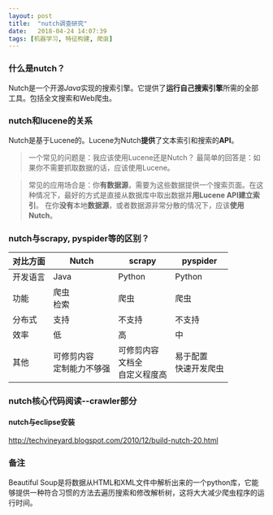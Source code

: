 ```yaml
---
layout: post
title:  "nutch调查研究"
date:   2018-04-24 14:07:39
tags: [机器学习, 特征构建, 爬虫]
---
```



### 什么是nutch？
Nutch是一个开源*Java*实现的搜索引擎。它提供了**运行自己搜索引擎**所需的全部工具。包括全文搜索和Web爬虫。
### nutch和lucene的关系
Nutch是基于Lucene的。Lucene为Nutch**提供**了文本索引和搜索的**API**。
>一个常见的问题是：我应该使用Lucene还是Nutch？
>最简单的回答是：如果你不需要抓取数据的话，应该使用Lucene。

>常见的应用场合是：你**有数据源**，需要为这些数据提供一个搜索页面。在这种情况下，最好的方式是直接从数据库中取出数据并**用Lucene API建立索引**。
>在你**没有**本地**数据源**，或者数据源非常分散的情况下，应该**使用Nutch**。

### nutch与scrapy, pyspider等的区别？

|  对比方面  |  Nutch  |  scrapy  |  pyspider  |
| --- | --- | --- | --- |
| 开发语言 | Java | Python | Python |
| 功能   |爬虫<br>检索|爬虫|爬虫|
| 分布式  |支持|不支持|不支持|
| 效率   |低|高|中|
| 其他 |可修剪内容<br>定制能力不够强|可修剪内容<br>文档全<br>自定义程度高|易于配置<br>快速开发爬虫|

### nutch核心代码阅读--crawler部分
#### nutch与eclipse安装
http://techvineyard.blogspot.com/2010/12/build-nutch-20.html

### 备注
  Beautiful Soup是将数据从HTML和XML文件中解析出来的一个python库，它能够提供一种符合习惯的方法去遍历搜索和修改解析树，这将大大减少爬虫程序的运行时间。
